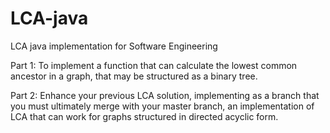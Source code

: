 # LCA-java
LCA java implementation for Software Engineering 

Part 1: To implement a function that can calculate the lowest common ancestor in a graph, that may be structured as a binary tree.

Part 2: Enhance your previous LCA solution, implementing as a branch that you must ultimately merge with your master branch, an implementation of LCA that can work for graphs structured in directed acyclic form. 

